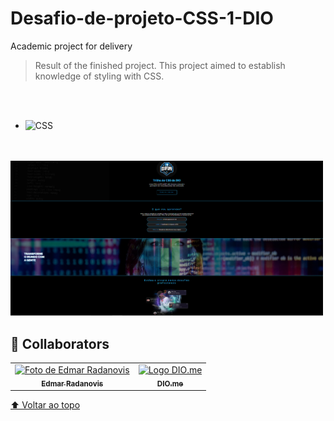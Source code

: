 # Desafio-de-projeto-CSS-1-DIO

Academic project for delivery

> Result of the finished project. This project aimed to establish knowledge of styling with CSS.
<br>
<br>

- ![CSS](https://img.shields.io/badge/-CSS-333333?style=flat&logo=CSS3&logoColor=1572B6)

<br>
<br>
<img src="./assets/images/Model.png" alt="print-screen-image" width="500px">

## 🤝 Collaborators

<table>
  <tr>
    <td align="center">
      <a href="https://www.linkedin.com/in/edmar-radanovis-0130b611a/">
        <img src="./assets/foto perfil (5).jpeg" width="130px;" alt="Foto de Edmar Radanovis"/><br>
        <sub>
          <b>Edmar Radanovis</b>
        </sub>
      </a>
    </td>
    <td align="center">
       <a href="https://www.dio.me/">
        <img src="./assets/logodio.jpg" width="130px;" height="130px;" alt="Logo DIO.me"/><br>
        <sub>
          <b>DIO.me</b>
        </sub>
      </a>
  </tr>
</table>

[⬆ Voltar ao topo](#desafio-de-projeto-css-1-dio)<br>
